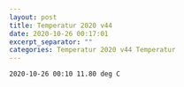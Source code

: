 ```yaml
---
layout: post
title: Temperatur 2020 v44
date: 2020-10-26 00:17:01
excerpt_separator: ""
categories: Temperatur 2020 v44 Temperatur
---
```

```
2020-10-26 00:10 11.80 deg C
```
